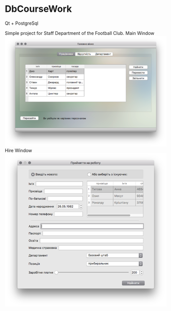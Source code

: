 # DbCourseWork
Qt + PostgreSql

Simple project for Staff Department of the Football Club. 
Main Window
![alt text](https://raw.githubusercontent.com/GupCa/DbCourseWork/master/MainWindow.png)
Hire Window
![alt text](https://raw.githubusercontent.com/GupCa/DbCourseWork/master/HireWindow.png)

